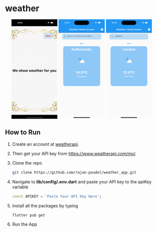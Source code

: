 # weather

<p align="center">
<img src="https://github.com/rajan-poudel/weather_app/blob/main/screenshot/Simulator%20Screen%20Shot%20-%20iPhone%2014%20Pro%20-%202022-11-05%20at%2000.04.36.png" width="30%"></img> 
<img src="https://github.com/rajan-poudel/weather_app/blob/main/screenshot/Simulator%20Screen%20Shot%20-%20iPhone%2014%20Pro%20-%202022-11-05%20at%2000.07.59.png" width="30%"></img> 
<img src="https://github.com/rajan-poudel/weather_app/blob/main/screenshot/Simulator%20Screen%20Shot%20-%20iPhone%2014%20Pro%20-%202022-11-05%20at%2000.07.47.png" width="30%"></img> 
</p>

## How to Run
1. Create an account at [weatherapi](https://www.weatherapi.com).
2. Then get your API key from https://www.weatherapi.com/my/.
3. Clone the repo
   ```sh
   git clone https://github.com/rajan-poudel/weather_app.git
   ```
4. Navigate to **lib/config/.env.dart** and paste your API key to the apiKey variable
   ```dart
   const APIKEY = 'Paste Your API Key Here';
   ```
5. Install all the packages by typing
   ```sh
   flutter pub get
   ```

6. Run the App



